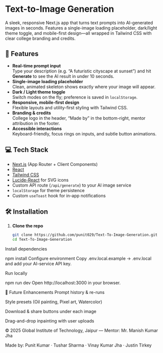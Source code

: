 # Text-to-Image Generation

A sleek, responsive Next.js app that turns text prompts into AI-generated images in seconds. Features a single-image loading placeholder, dark/light theme toggle, and mobile-first design—all wrapped in Tailwind CSS with clear college branding and credits.

## 🚀 Features

- **Real-time prompt input**  
  Type your description (e.g. “A futuristic cityscape at sunset”) and hit **Generate** to see the AI result in under 10 seconds.
- **Single-image loading placeholder**  
  Clean, animated skeleton shows exactly where your image will appear.
- **Dark / Light theme toggle**  
  Switch modes on the fly; preference is saved in `localStorage`.
- **Responsive, mobile-first design**  
  Flexible layouts and utility-first styling with Tailwind CSS.
- **Branding & credits**  
  College logo in the header, “Made by” in the bottom-right, mentor attribution in the footer.
- **Accessible interactions**  
  Keyboard-friendly, focus rings on inputs, and subtle button animations.

## 💻 Tech Stack

- [Next.js](https://nextjs.org/) (App Router + Client Components)  
- [React](https://reactjs.org/)  
- [Tailwind CSS](https://tailwindcss.com/)  
- [Lucide-React](https://lucide.dev/) for SVG icons  
- Custom API route (`/api/generate`) to your AI image service  
- `localStorage` for theme persistence  
- Custom `useToast` hook for in-app notifications

## 🛠️ Installation

1. **Clone the repo**  
   ```bash
   git clone https://github.com/punit029/Text-To-Image-Generation.git
   cd Text-To-Image-Generation
Install dependencies

npm install
Configure environment
Copy .env.local.example → .env.local and add your AI-service API key.

Run locally

npm run dev
Open
http://localhost:3000 in your browser.

🔮 Future Enhancements
Prompt history & re-runs

Style presets (Oil painting, Pixel art, Watercolor)

Download & share buttons under each image

Drag-and-drop inpainting with user uploads

© 2025 Global Institute of Technology, Jaipur — Mentor: Mr. Manish Kumar Jha

Made by: Punit Kumar · Tushar Sharma · Vinay Kumar Jha · Justin Tirkey
